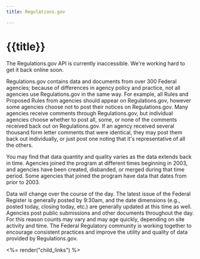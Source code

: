 ```yaml
---
title: Regulations.gov

---
```


# {{title}}

<div class="alert alert-error">The Regulations.gov API is currently inaccessible. We're working hard to get it back online soon.</div>

Regulations.gov contains data and documents from over 300 Federal agencies; because of differences in agency policy and practice, not all agencies use Regulations.gov in the same way. For example, all Rules and Proposed Rules from agencies should appear on Regulations.gov, however some agencies choose not to post their notices on Regulations.gov. Many agencies receive comments through Regulations.gov, but individual agencies choose whether to post all, some, or none of the comments received back out on Regulations.gov. If an agency received several thousand form letter comments that were identical, they may post them back out individually, or just post one noting that it's representative of all the others. 

You may find that data quantity and quality varies as the data extends back in time. Agencies joined the program at different times beginning in 2003, and agencies have been created, disbanded, or merged during that time period. Some agencies that joined the program  have data that dates from prior to 2003.

Data will change over the course of the day. The latest issue of the Federal Register is generally posted by 9:30am, and the date dimensions (e.g., posted today, closing today, etc.) are generally updated at this time as well. Agencies post public submissions and other documents throughout the day. For this reason counts may vary and may age quickly, depending on site activity and time.  The Federal Regulatory community is working together to encourage consistent practices and improve the utility and quality of data provided by Regulations.gov.

<%= render("child_links") %>
